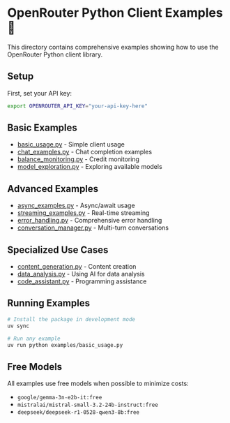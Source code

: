 # OpenRouter Python Client Examples 🦈

This directory contains comprehensive examples showing how to use the OpenRouter Python client library.

## Setup

First, set your API key:

```bash
export OPENROUTER_API_KEY="your-api-key-here"
```

## Basic Examples

- [basic_usage.py](basic_usage.py) - Simple client usage
- [chat_examples.py](chat_examples.py) - Chat completion examples
- [balance_monitoring.py](balance_monitoring.py) - Credit monitoring
- [model_exploration.py](model_exploration.py) - Exploring available models

## Advanced Examples

- [async_examples.py](async_examples.py) - Async/await usage
- [streaming_examples.py](streaming_examples.py) - Real-time streaming
- [error_handling.py](error_handling.py) - Comprehensive error handling
- [conversation_manager.py](conversation_manager.py) - Multi-turn conversations

## Specialized Use Cases

- [content_generation.py](content_generation.py) - Content creation
- [data_analysis.py](data_analysis.py) - Using AI for data analysis
- [code_assistant.py](code_assistant.py) - Programming assistance

## Running Examples

```bash
# Install the package in development mode
uv sync

# Run any example
uv run python examples/basic_usage.py
```

## Free Models

All examples use free models when possible to minimize costs:

- `google/gemma-3n-e2b-it:free`
- `mistralai/mistral-small-3.2-24b-instruct:free`
- `deepseek/deepseek-r1-0528-qwen3-8b:free`